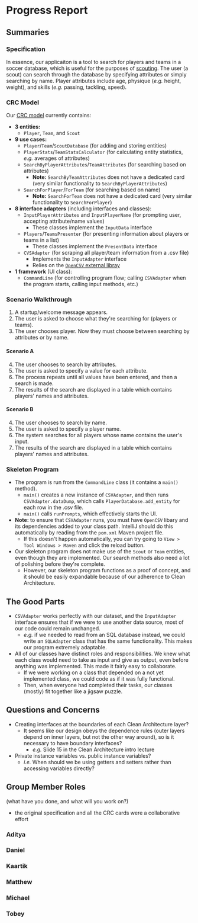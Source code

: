 # Progress Report

## Summaries

### Specification

In essence, our applicaiton is a tool to search for players and teams in a soccer database, which is useful for the purposes of [scouting](https://en.wikipedia.org/wiki/Scout_(association_football)). The user (a scout) can search through the database by specifying attributes or simply searching by name. Player attributes include age, physique (*e.g.* height, weight), and skills (*e.g.* passing, tackling, speed).

### CRC Model

Our [CRC model](https://github.com/CSC207-UofT/course-project-team-scouts/blob/main/phase0/crc_model.pdf) currently contains:
- **3 entities:**
  - `Player`, `Team`, and `Scout`
- **9 use cases:**
  - `Player`/`Team`/`ScoutDatabase` (for adding and storing entities)
  - `PlayerStats`/`TeamStatsCalculator` (for calculating entity statistics, *e.g.* averages of attributes)
  - `SearchByPlayerAttributes`/`TeamAttributes` (for searching based on attributes)
    - **Note:** `SearchByTeamAttributes` does not have a dedicated card (very similar functionality to `SearchByPlayerAttributes`)
  - `SearchForPlayer`/`ForTeam` (for searching based on name)
    - **Note:** `SearchForTeam` does not have a dedicated card (very similar functionality to `SearchForPlayer`)
- **8 interface adapters** (including interfaces and classes):
  - `InputPlayerAttributes` and `InputPlayerName` (for prompting user, accepting attribute/name values)
    - These classes implement the `InputData` interface
  - `Players`/`TeamsPresenter` (for presenting information about players or teams in a list)
    - These classes implement the `PresentData` interface
  - `CVSAdapter` (for scraping all player/team information from a .csv file)
    - Implements the `InputAdapter` interface
    - Relies on the [`OpenCSV` external libray](http://opencsv.sourceforge.net/)
- **1 framework** (UI class):
  - `CommandLine` (for controlling program flow; calling `CSVAdapter` when the program starts, calling input methods, etc.)

### Scenario Walkthrough

1. A startup/welcome message appears.
2. The user is asked to choose what they're searching for (players or teams).
3. The user chooses player. Now they must choose between searching by attributes or by name.

#### Scenario A

4. The user chooses to search by attributes.
5. The user is asked to specify a value for each attribute.
6. The process repeats until all values have been entered, and then a search is made.
7. The results of the search are displayed in a table which contains players' names and attributes.

#### Scenario B

4. The user chooses to search by name.
5. The user is asked to specify a player name.
6. The system searches for all players whose name contains the user's input.
7. The results of the search are displayed in a table which contains players' names and attributes.

### Skeleton Program

- The program is run from the `CommandLine` class (it contains a `main()` method).
  - `main()` creates a new instance of `CSVAdapter`, and then runs `CSVAdapter.dataDump`, which calls `PlayerDatabase.add_entity` for each row in the .csv file.
  - `main()` calls `runPrompts`, which effectively starts the UI.
- **Note:** to ensure that `CSVAdapter` runs, you must have `OpenCSV` libary and its dependencies added to your class path. IntelliJ should do this automatically by reading from the `pom.xml` Maven project file.
  - If this doesn't happen automatically, you can try going to `View > Tool Windows > Maven` and click the reload button.
- Our skeleton program does not make use of the `Scout` or `Team` entities, even though they are implemented. Our search methods also need a lot of polishing before they're complete.
  - However, our skeleton program functions as a proof of concept, and it should be easily expandable because of our adherence to Clean Architecture.

## The Good Parts

- `CSVAdapter` works perfectly with our dataset, and the `InputAdapter` interface ensures that if we were to use another data source, most of our code could remain unchanged.
  - *e.g.* if we needed to read from an SQL database instead, we could write an `SQLAdapter` class that has the same functionality. This makes our program extremely adaptable.
- All of our classes have distinct roles and responsibilities. We knew what each class would need to take as input and give as output, even before anything was implemented. This made it fairly easy to collaborate.
  - If we were working on a class that depended on a not yet implemented class, we could code as if it was fully functional.
  - Then, when everyone had completed their tasks, our classes (mostly) fit together like a jigsaw puzzle.

## Questions and Concerns

- Creating interfaces at the boundaries of each Clean Architecture layer?
  - It seems like our design obeys the dependence rules (outer layers depend on inner layers, but not the other way around), so is it necessary to have boundary interfaces?
    - *e.g.* Slide 15 in the Clean Architecture intro lecture
- Private instance variables vs. public instance variables?
  - *i.e.* When should we be using getters and setters rather than accessing variables directly?

## Group Member Roles

(what have you done, and what will you work on?)

- the original specification and all the CRC cards were a collaborative effort

### Aditya

### Daniel

### Kaartik

### Matthew

### Michael

### Tobey

